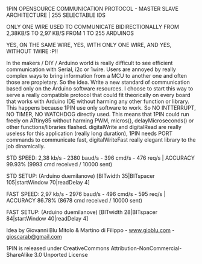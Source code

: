 1PIN OPENSOURCE COMMUNICATION PROTOCOL - MASTER SLAVE ARCHITECTURE | 255 SELECTABLE IDS

ONLY ONE WIRE USED TO COMMUNICATE BIDIRECTIONALLY FROM 2,38KB/S TO 2,97 KB/S FROM 1 TO 255 ARDUINOS

YES, ON THE SAME WIRE, YES, WITH ONLY ONE WIRE, AND YES, WITHOUT 1WIRE :P!!

In the makers / DIY / Arduino world is really difficult to see efficient communication with Serial, i2c or 1wire.
Users are annoyed by really complex ways to bring information from a MCU to another one and often those are propietary.
So the idea. Write a new standard of communication based only on the Arduino software resources.
I choose to start this way to serve a really compatible protocol that could fit theorically on every board that works
with Arduino IDE without harming any other function or library. This happens because 1PIN use only software to work.
So NO INTTERRUPT, NO TIMER, NO WATCHDOG directly used. This means that 1PIN could run freely on ATtiny85 without 
harming PWM, micros(), delayMicroseconds() or other functions/libraries flashed. 
digitalWrite and digitalRead are really useless for this application (really long duration), 1PIN needs PORT commands
to communicate fast, digitalWriteFast really elegant library to the job dinamically.

STD SPEED:  2,38 kb/s - 2380 baud/s - 396 cmd/s - 476 req/s | ACCURACY 99.93% (9993 cmd received / 10000 sent)

STD SETUP:  (Arduino duemilanove) [BITwidth 35|BITspacer 105|startWindow 70|readDelay 4]

FAST SPEED: 2,97 kb/s - 2976 baud/s - 496 cmd/s - 595 req/s | ACCURACY 86.78% (8678 cmd received / 10000 sent)

FAST SETUP: (Arduino duemilanove) [BITwidth 28|BITspacer  84|startWindow 40|readDelay 4]

Idea by Giovanni Blu Mitolo & Martino di Filippo - www.gioblu.com - gioscarab@gmail.com

1PIN is released under CreativeCommons Attribution-NonCommercial-ShareAlike 3.0 Unported License





